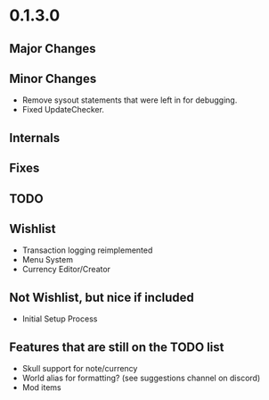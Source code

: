 # 0.1.3.0

## Major Changes

## Minor Changes
- Remove sysout statements that were left in for debugging.
- Fixed UpdateChecker.

## Internals

## Fixes

## TODO

## Wishlist
- Transaction logging reimplemented
- Menu System
- Currency Editor/Creator

## Not Wishlist, but nice if included
- Initial Setup Process

## Features that are still on the TODO list
- Skull support for note/currency
- World alias for formatting? (see suggestions channel on discord)
- Mod items